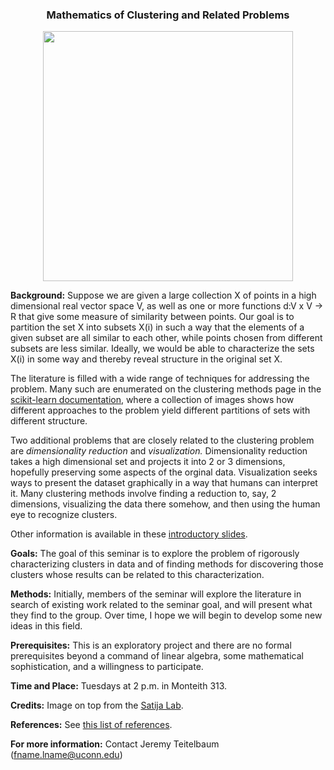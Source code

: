 
<center>
<h3> Mathematics of Clustering and Related Problems </h3>
<img src="https://satijalab.org/img/tsne-example.png" width="400">
</center>

**Background:** Suppose we are given a large collection X of points in a high dimensional real vector space V, as well as one or more 
functions d:V x V -> R that give some measure of similarity between points.  Our goal is to partition
the set X into subsets X(i) in such a way that the elements of a given subset are all similar to each other, while
points chosen from different subsets are less similar.  Ideally, we would be able to characterize the sets X(i) in 
some way and thereby reveal structure in the original set X.

The literature is filled with a wide range of techniques for addressing the problem.  Many such are enumerated on 
the clustering methods page in the  [scikit-learn documentation](https://scikit-learn.org/stable/modules/clustering.html),
where a collection of images shows how different approaches to the problem yield different partitions of sets with different structure.

Two additional problems that are closely related to the clustering problem are *dimensionality reduction* and *visualization.*  Dimensionality
reduction takes a high dimensional set and projects it into 2 or 3 dimensions, hopefully preserving some aspects of the orginal data.
Visualization seeks ways to present the dataset graphically in a way that humans can interpret it.    Many clustering methods
involve finding a reduction to, say, 2 dimensions, visualizing the data there somehow, and then using the human eye to recognize clusters.

Other information is available in these [introductory slides](./Talks/Intro/20191010.html).

**Goals:** The goal of this seminar is to explore the problem of rigorously characterizing clusters in data and of finding methods for discovering those clusters whose results can be related to this characterization.  

**Methods:** Initially, members of the seminar will explore the literature in search of existing work related to the seminar goal, and will present what they find to the group.  Over time, I hope we will begin to develop some new ideas in this field.

**Prerequisites:** This is an exploratory project and there are no formal prerequisites beyond  a command of linear algebra,
some mathematical sophistication, and a willingness to participate.

**Time and Place:** Tuesdays at 2 p.m. in Monteith 313.

**Credits:** Image on top from the [Satija Lab](https://satijalab.org).

**References:** See [this list of references](references.md).

**For more information:** Contact Jeremy Teitelbaum (fname.lname@uconn.edu)



